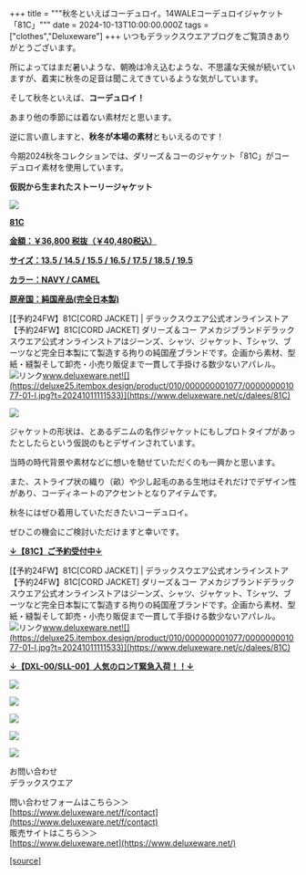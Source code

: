 +++
title = """秋冬といえばコーデュロイ。14WALEコーデュロイジャケット「81C」"""
date = 2024-10-13T10:00:00.000Z
tags = ["clothes","Deluxeware"]
+++
いつもデラックスウエアブログをご覧頂きありがとうございます。

所によってはまだ暑いような、朝晩は冷え込むような、不思議な天候が続いていますが、着実に秋冬の足音は聞こえてきているような気がしています。

そして秋冬といえば、**コーデュロイ！**

あまり他の季節には着ない素材だと思います。

逆に言い直しますと、**秋冬が本場の素材**ともいえるのです！

今期2024秋冬コレクションでは、ダリーズ＆コーのジャケット「81C」がコーデュロイ素材を使用しています。

**仮説から生まれたストーリージャケット**

[![](https://stat.ameba.jp/user_images/20241011/17/deluxeware/03/7e/j/o0800080015496601461.jpg)](https://www.deluxeware.net/c/dalees/81C)

**[81C](https://www.deluxeware.net/c/dalees/81C)**

**[金額：￥36,800 税抜（￥40,480税込）](https://www.deluxeware.net/c/dalees/81C)**

**[サイズ：13.5 / 14.5 / 15.5 / 16.5 / 17.5 / 18.5 / 19.5](https://www.deluxeware.net/c/dalees/81C)**

**[カラー：NAVY / CAMEL](https://www.deluxeware.net/c/dalees/81C)**

**[原産国：純国産品(完全日本製)](https://www.deluxeware.net/c/dalees/81C)**

[【予約24FW】81C\[CORD JACKET\] | デラックスウエア公式オンラインストア【予約24FW】81C\[CORD JACKET\] ダリーズ＆コー アメカジブランドデラックスウエア公式オンラインストアはジーンズ、シャツ、ジャケット、Tシャツ、ブーツなど完全日本製にて製造する拘りの純国産ブランドです。企画から素材、型紙・縫製そして卸売・小売り販促まで一貫して手掛ける数少ないアパレル。![リンク](https://c.stat100.ameba.jp/ameblo/symbols/v3.20.0/svg/gray/editor_link.svg)www.deluxeware.net![](https://deluxe25.itembox.design/product/010/000000001077/000000001077-01-l.jpg?t=20241011111533)](https://www.deluxeware.net/c/dalees/81C)

[![](https://stat.ameba.jp/user_images/20241011/17/deluxeware/cd/c6/j/o0840084115496601469.jpg)](https://stat.ameba.jp/user_images/20241011/17/deluxeware/cd/c6/j/o0840084115496601469.jpg)

ジャケットの形状は、とあるデニムの名作ジャケットにもしプロトタイプがあったとしたらという仮説のもとデザインされています。

当時の時代背景や素材などに想いを馳せていただくのも一興かと思います。

また、ストライプ状の織り（畝）や少し起毛のある生地はそれだけでデザイン性があり、コーディネートのアクセントとなりアイテムです。

秋冬にはぜひ着用していただきたいコーデュロイ。

ぜひこの機会にご検討いただけますと幸いです。

**[↓【81C】ご予約受付中↓](https://www.deluxeware.net/c/dalees/81C)**

[【予約24FW】81C\[CORD JACKET\] | デラックスウエア公式オンラインストア【予約24FW】81C\[CORD JACKET\] ダリーズ＆コー アメカジブランドデラックスウエア公式オンラインストアはジーンズ、シャツ、ジャケット、Tシャツ、ブーツなど完全日本製にて製造する拘りの純国産ブランドです。企画から素材、型紙・縫製そして卸売・小売り販促まで一貫して手掛ける数少ないアパレル。![リンク](https://c.stat100.ameba.jp/ameblo/symbols/v3.20.0/svg/gray/editor_link.svg)www.deluxeware.net![](https://deluxe25.itembox.design/product/010/000000001077/000000001077-01-l.jpg?t=20241011111533)](https://www.deluxeware.net/c/dalees/81C)

**[↓【DXL-00/SLL-00】人気のロンT緊急入荷！！↓](https://www.deluxeware.net/)**

[![](https://stat.ameba.jp/user_images/20241007/16/deluxeware/df/96/j/o0800026015495163803.jpg?caw=800)](https://www.deluxeware.net/)

[![](https://stat.ameba.jp/user_images/20240614/12/deluxeware/fb/b4/j/o0800026015451324172.jpg?caw=800)](https://www.deluxeware.net/c/2024FWreserveall)

[![](https://stat.ameba.jp/user_images/20240315/15/deluxeware/04/7f/j/o0800026015413271803.jpg?caw=800)](https://www.instagram.com/deluxeware/?hl=ja)

[![](https://stat.ameba.jp/user_images/20220415/12/deluxeware/3b/ce/j/o0800026015103175481.jpg?caw=800)](https://www.deluxeware.net/f/headstore)

[![](https://stat.ameba.jp/user_images/20220415/12/deluxeware/d7/c6/j/o0800026015103175487.jpg?caw=800)](https://www.deluxeware.net/)

お問い合わせ  
デラックスウエア

問い合わせフォームはこちら＞＞  
[https://www.deluxeware.net/f/contact](https://www.deluxeware.net/f/contact)  
販売サイトはこちら＞＞  
[https://www.deluxeware.net](https://www.deluxeware.net/)

[[source]](https://ameblo.jp/deluxeware/entry-12870869343.html)
